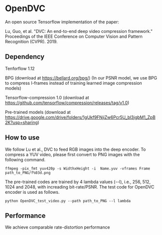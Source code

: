 # OpenDVC

An open source Tensorflow implementation of the paper:

Lu, Guo, et al. "DVC: An end-to-end deep video compression framework." Proceedings of the IEEE Conference on Computer Vision and Pattern Recognition (CVPR). 2019.

## Dependency

Tenforflow 1.12

BPG (download at https://bellard.org/bpg/) (In our PSNR model, we use BPG to compress I-frames instead of training learned image compression models)

Tensorflow-compression 1.0 (download at https://github.com/tensorflow/compression/releases/tag/v1.0)

Pre-trained models (download at https://drive.google.com/drive/folders/1gUkf9FNjiZw6Pcr5U_bl3jgbM1_ZpB2K?usp=sharing)

## How to use

We follow Lu et al., DVC to feed RGB images into the deep encoder. To compress a YUV video, please first convert to PNG images with the following command.

```
ffmpeg -pix_fmt yuv420p -s WidthxHeight -i  Name.yuv -vframes Frame path_to_PNG/f%03d.png
```
The pre-trained codes are trained by 4 lambda values (--l), i.e., 256, 512, 1024 and 2048, with increading bit-rate/PSNR. The test code for OpenDVC encoder is used as follows.
```
python OpenDVC_test_video.py --path path_to_PNG --l lambda
```

## Performance

We achieve comparable rate-distortion performance 
